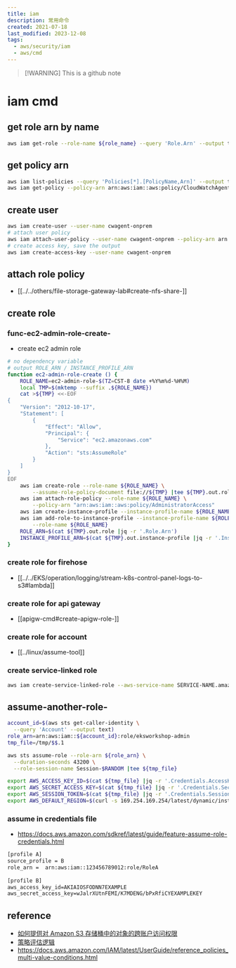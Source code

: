 ```yaml
---
title: iam
description: 常用命令
created: 2021-07-18
last_modified: 2023-12-08
tags:
  - aws/security/iam
  - aws/cmd
---
```

> [!WARNING] This is a github note

# iam cmd

## get role arn by name
```sh
aws iam get-role --role-name ${role_name} --query 'Role.Arn' --output text
```

## get policy arn
```sh
aws iam list-policies --query 'Policies[*].[PolicyName,Arn]' --output text |grep CloudWatchAgentServerPolicy
aws iam get-policy --policy-arn arn:aws:iam::aws:policy/CloudWatchAgentServerPolicy
```

## create user 
```sh
aws iam create-user --user-name cwagent-onprem
# attach user policy
aws iam attach-user-policy --user-name cwagent-onprem --policy-arn arn:aws:iam::aws:policy/CloudWatchAgentServerPolicy
# create access key, save the output
aws iam create-access-key --user-name cwagent-onprem
```

## attach role policy
- [[../../others/file-storage-gateway-lab#create-nfs-share-]]

## create role
### func-ec2-admin-role-create-
- create ec2 admin role
```sh title="func-ec2-admin-role-create"
# no dependency variable
# output ROLE_ARN / INSTANCE_PROFILE_ARN
function ec2-admin-role-create () {
    ROLE_NAME=ec2-admin-role-$(TZ=CST-8 date +%Y%m%d-%H%M)
    local TMP=$(mktemp --suffix .${ROLE_NAME})
    cat >${TMP} <<-EOF
{
    "Version": "2012-10-17",
    "Statement": [
        {
            "Effect": "Allow",
            "Principal": {
                "Service": "ec2.amazonaws.com"
            },
            "Action": "sts:AssumeRole"
        }
    ]
}
EOF
    aws iam create-role --role-name ${ROLE_NAME} \
        --assume-role-policy-document file://${TMP} |tee ${TMP}.out.role
    aws iam attach-role-policy --role-name ${ROLE_NAME} \
        --policy-arn "arn:aws:iam::aws:policy/AdministratorAccess"
    aws iam create-instance-profile --instance-profile-name ${ROLE_NAME} |tee ${TMP}.out.instance-profile
    aws iam add-role-to-instance-profile --instance-profile-name ${ROLE_NAME} \
        --role-name ${ROLE_NAME}
    ROLE_ARN=$(cat ${TMP}.out.role |jq -r '.Role.Arn')
    INSTANCE_PROFILE_ARN=$(cat ${TMP}.out.instance-profile |jq -r '.InstanceProfile.Arn')
}

```

### create role for firehose

- [[../../EKS/operation/logging/stream-k8s-control-panel-logs-to-s3#lambda]]

### create role for api gateway

- [[apigw-cmd#create-apigw-role-]]

### create role for account

- [[../linux/assume-tool]]

### create service-linked role

```sh
aws iam create-service-linked-role --aws-service-name SERVICE-NAME.amazonaws.com
```

## assume-another-role-

```sh
account_id=$(aws sts get-caller-identity \
  --query 'Account' --output text)
role_arn=arn:aws:iam::${account_id}:role/eksworkshop-admin
tmp_file=/tmp/$$.1

aws sts assume-role --role-arn ${role_arn} \
  --duration-seconds 43200 \
  --role-session-name Session-$RANDOM |tee ${tmp_file}

export AWS_ACCESS_KEY_ID=$(cat ${tmp_file} |jq -r '.Credentials.AccessKeyId' )
export AWS_SECRET_ACCESS_KEY=$(cat ${tmp_file} |jq -r '.Credentials.SecretAccessKey' )
export AWS_SESSION_TOKEN=$(cat ${tmp_file} |jq -r '.Credentials.SessionToken' )
export AWS_DEFAULT_REGION=$(curl -s 169.254.169.254/latest/dynamic/instance-identity/document | jq -r '.region')

```

### assume in credentials file

- https://docs.aws.amazon.com/sdkref/latest/guide/feature-assume-role-credentials.html
```txt
[profile A]
source_profile = B
role_arn =  arn:aws:iam::123456789012:role/RoleA
                
[profile B]
aws_access_key_id=AKIAIOSFODNN7EXAMPLE
aws_secret_access_key=wJalrXUtnFEMI/K7MDENG/bPxRfiCYEXAMPLEKEY

```


## reference

- [如何提供对 Amazon S3 存储桶中的对象的跨账户访问权限](https://aws.amazon.com/cn/premiumsupport/knowledge-center/cross-account-access-s3/)
- [策略评估逻辑](https://docs.aws.amazon.com/zh_cn/IAM/latest/UserGuide/reference_policies_evaluation-logic.html)
- https://docs.aws.amazon.com/IAM/latest/UserGuide/reference_policies_multi-value-conditions.html




